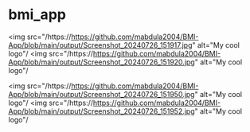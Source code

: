# bmi_app

<img src="/https://https://github.com/mabdula2004/BMI-App/blob/main/output/Screenshot_20240726_151917.jpg" alt="My cool logo"/
<img src="/https://https://github.com/mabdula2004/BMI-App/blob/main/output/Screenshot_20240726_151920.jpg" alt="My cool logo"/

<img src="/https://https://github.com/mabdula2004/BMI-App/blob/main/output/Screenshot_20240726_151950.jpg" alt="My cool logo"/
<img src="/https://https://github.com/mabdula2004/BMI-App/blob/main/output/Screenshot_20240726_151952.jpg" alt="My cool logo"/
